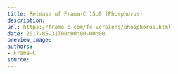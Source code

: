 ```yaml
---
title: Release of Frama-C 15.0 (Phosphorus)
description:
url: https://frama-c.com/fc-versions/phosphorus.html
date: 2017-05-31T00:00:00-00:00
preview_image:
authors:
- Frama-C
source:
---
```



